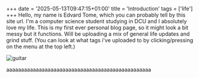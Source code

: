 +++
date = '2025-05-13T09:47:15+01:00'
title = 'Introduction'
tags = ['life']
+++
Hello, my name is Edvard Tome, which you can probably tell by this site url.
I'm a computer science student studying in DCU and I absolutely love my life.
This is my first ever personal blog page, so it might look a bit messy but it functions.
Will be uploading a mix of general life updates and grind stuff.
(You can look at what tags i've uploaded to by clicking/pressing on the menu at the top left.)

![guitar](/guitar.jpg)

aaaaaaaaaaaaaaaaaaaaaaaaaaaaaaaaaaaaaaaaaaaaaaaaa
